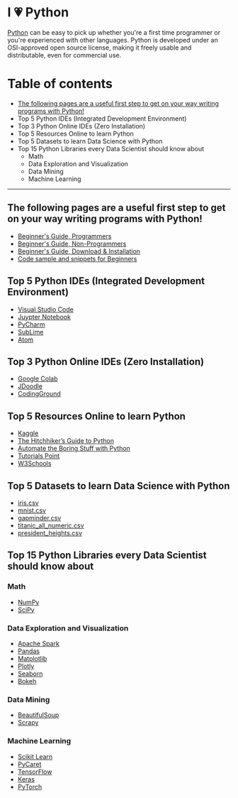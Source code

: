 # I  :heartpulse:  Python
  [Python](https://www.python.org/) can be easy to pick up whether you're a first time programmer or you're experienced with other languages.
Python is developed under an OSI-approved open source license, making it freely usable and distributable, even for commercial use.
# Table of contents
  - [ The following pages are a useful first step to get on your way writing programs with Python! ](https://github.com/profHajal/I-Love-Python/blob/main/README.md#the-following-pages-are-a-useful-first-step-to-get-on-your-way-writing-programs-with-python)
  - Top 5 Python IDEs (Integrated Development Environment)
  - Top 3 Python Online IDEs (Zero Installation)
  - Top 5 Resources Online to learn Python
  - Top 5 Datasets to learn Data Science with Python
  - Top 15 Python Libraries every Data Scientist should know about
    * Math
    * Data Exploration and Visualization
    * Data Mining
    * Machine Learning      
-----

## The following pages are a useful first step to get on your way writing programs with Python!
- [ Beginner's Guide, Programmers ](https://wiki.python.org/moin/BeginnersGuide/Programmers)
- [ Beginner's Guide, Non-Programmers ](https://wiki.python.org/moin/BeginnersGuide/NonProgrammers)
- [ Beginner's Guide, Download & Installation ](https://wiki.python.org/moin/BeginnersGuide/Download)
- [ Code sample and snippets for Beginners ](https://wiki.python.org/moin/BeginnersGuide/Examples)

## Top 5 Python IDEs (Integrated Development Environment)
- [ Visual Studio Code ](https://code.visualstudio.com/)
- [ Juypter Notebook ](https://jupyter.org/)
- [ PyCharm ](https://www.jetbrains.com/pycharm/)
- [ SubLime ](https://www.sublimetext.com/)
- [ Atom ](https://atom.io/)

## Top 3 Python Online IDEs (Zero Installation)
- [ Google Colab ](https://colab.research.google.com/)
- [ JDoodle ](https://www.jdoodle.com/python3-programming-online/)
- [ CodingGround ](https://www.tutorialspoint.com/execute_python3_online.php)

## Top 5 Resources Online to learn Python
- [ Kaggle ](https://www.kaggle.com/learn/python)
- [ The Hitchhiker’s Guide to Python ](https://docs.python-guide.org/)
- [ Automate the Boring Stuff with Python ](https://automatetheboringstuff.com/)
- [ Tutorials Point ](https://www.tutorialspoint.com/python/index.htm)
- [ W3Schools ](https://www.w3schools.com/python/)

## Top 5 Datasets to learn Data Science with Python 
- [ iris.csv ](https://github.com/profHajal/datasets/blob/main/iris.csv)
- [ mnist.csv ](https://github.com/profHajal/datasets/blob/main/mnist.csv)
- [ gapminder.csv ](https://github.com/profHajal/datasets/blob/main/gapminder.csv)
- [ titanic_all_numeric.csv ](https://github.com/profHajal/datasets/blob/main/titanic_all_numeric.csv)
- [ president_heights.csv ](https://github.com/profHajal/datasets/blob/main/president_heights.csv)

## Top 15 Python Libraries every Data Scientist should know about
### Math
 - [ NumPy ](https://github.com/numpy/numpy)
 - [ SciPy ](https://github.com/scipy/scipy)
### Data Exploration and Visualization
 - [ Apache Spark ](https://github.com/apache/spark)
 - [ Pandas ](https://github.com/pandas-dev/pandas)
 - [ Matplotlib ](https://github.com/matplotlib/matplotlib)
 - [ Plotly ](https://github.com/plotly/plotly.py)
 - [ Seaborn ](https://github.com/mwaskom/seaborn)
 - [Bokeh](https://github.com/bokeh/bokeh)
### Data Mining
 - [ BeautifulSoup ](https://pypi.org/project/beautifulsoup4/)
 - [ Scrapy ](https://github.com/scrapy/scrapy)
### Machine Learning
 - [ Scikit Learn ](https://github.com/scikit-learn/scikit-learn)
 - [ PyCaret ](https://github.com/pycaret/pycaret)
 - [ TensorFlow ](https://github.com/tensorflow/tensorflow)
 - [ Keras ](https://github.com/keras-team/keras)
 - [ PyTorch ](https://github.com/pytorch/pytorch)

